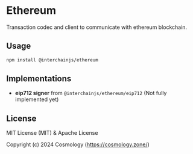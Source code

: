 # Ethereum

Transaction codec and client to communicate with ethereum blockchain.

## Usage

```sh
npm install @interchainjs/ethereum
```

## Implementations

- **eip712 signer** from `@interchainjs/ethereum/eip712` (Not fully implemented yet)

## License

MIT License (MIT) & Apache License

Copyright (c) 2024 Cosmology (https://cosmology.zone/)
